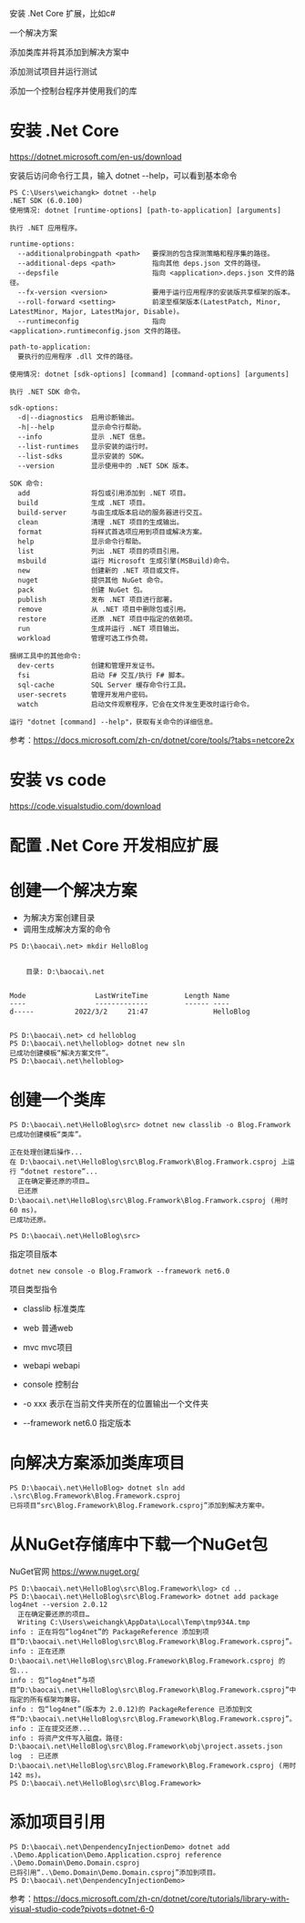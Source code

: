 安装 .Net Core 扩展，比如c#



一个解决方案



添加类库并将其添加到解决方案中



添加测试项目并运行测试



添加一个控制台程序并使用我们的库





# 安装  .Net Core

https://dotnet.microsoft.com/en-us/download



安装后访问命令行工具，输入 dotnet --help，可以看到基本命令

```shell
PS C:\Users\weichangk> dotnet --help
.NET SDK (6.0.100)
使用情况: dotnet [runtime-options] [path-to-application] [arguments]

执行 .NET 应用程序。

runtime-options:
  --additionalprobingpath <path>   要探测的包含探测策略和程序集的路径。
  --additional-deps <path>         指向其他 deps.json 文件的路径。
  --depsfile                       指向 <application>.deps.json 文件的路径。
  --fx-version <version>           要用于运行应用程序的安装版共享框架的版本。
  --roll-forward <setting>         前滚至框架版本(LatestPatch, Minor, LatestMinor, Major, LatestMajor, Disable)。
  --runtimeconfig                  指向 <application>.runtimeconfig.json 文件的路径。

path-to-application:
  要执行的应用程序 .dll 文件的路径。

使用情况: dotnet [sdk-options] [command] [command-options] [arguments]

执行 .NET SDK 命令。

sdk-options:
  -d|--diagnostics  启用诊断输出。
  -h|--help         显示命令行帮助。
  --info            显示 .NET 信息。
  --list-runtimes   显示安装的运行时。
  --list-sdks       显示安装的 SDK。
  --version         显示使用中的 .NET SDK 版本。

SDK 命令:
  add               将包或引用添加到 .NET 项目。
  build             生成 .NET 项目。
  build-server      与由生成版本启动的服务器进行交互。
  clean             清理 .NET 项目的生成输出。
  format            将样式首选项应用到项目或解决方案。
  help              显示命令行帮助。
  list              列出 .NET 项目的项目引用。
  msbuild           运行 Microsoft 生成引擎(MSBuild)命令。
  new               创建新的 .NET 项目或文件。
  nuget             提供其他 NuGet 命令。
  pack              创建 NuGet 包。
  publish           发布 .NET 项目进行部署。
  remove            从 .NET 项目中删除包或引用。
  restore           还原 .NET 项目中指定的依赖项。
  run               生成并运行 .NET 项目输出。
  workload          管理可选工作负荷。

捆绑工具中的其他命令:
  dev-certs         创建和管理开发证书。
  fsi               启动 F# 交互/执行 F# 脚本。
  sql-cache         SQL Server 缓存命令行工具。
  user-secrets      管理开发用户密码。
  watch             启动文件观察程序，它会在文件发生更改时运行命令。

运行 "dotnet [command] --help"，获取有关命令的详细信息。
```

参考：https://docs.microsoft.com/zh-cn/dotnet/core/tools/?tabs=netcore2x



# 安装  vs code 

https://code.visualstudio.com/download



# 配置 .Net Core 开发相应扩展



# 创建一个解决方案

- 为解决方案创建目录
- 调用生成解决方案的命令

```shell
PS D:\baocai\.net> mkdir HelloBlog


    目录: D:\baocai\.net


Mode                 LastWriteTime         Length Name
----                 -------------         ------ ----
d-----          2022/3/2     21:47                HelloBlog


PS D:\baocai\.net> cd helloblog
PS D:\baocai\.net\helloblog> dotnet new sln
已成功创建模板“解决方案文件”。
PS D:\baocai\.net\helloblog> 
```



# 创建一个类库

```shell
PS D:\baocai\.net\HelloBlog\src> dotnet new classlib -o Blog.Framwork
已成功创建模板“类库”。

正在处理创建后操作...
在 D:\baocai\.net\HelloBlog\src\Blog.Framwork\Blog.Framwork.csproj 上运行 “dotnet restore”...
  正在确定要还原的项目…
  已还原 D:\baocai\.net\HelloBlog\src\Blog.Framwork\Blog.Framwork.csproj (用时 60 ms)。
已成功还原。

PS D:\baocai\.net\HelloBlog\src> 
```

指定项目版本

```shell
dotnet new console -o Blog.Framwork --framework net6.0
```



项目类型指令

- classlib 标准类库

- web 普通web

- mvc mvc项目

- webapi webapi

- console 控制台

- -o xxx 表示在当前文件夹所在的位置输出一个文件夹

- --framework net6.0 指定版本


# 向解决方案添加类库项目

```shell
PS D:\baocai\.net\HelloBlog> dotnet sln add .\src\Blog.Framework\Blog.Framework.csproj 
已将项目“src\Blog.Framework\Blog.Framework.csproj”添加到解决方案中。
```



# 从NuGet存储库中下载一个NuGet包

NuGet官网 https://www.nuget.org/

```shell
PS D:\baocai\.net\HelloBlog\src\Blog.Framework\log> cd ..
PS D:\baocai\.net\HelloBlog\src\Blog.Framework> dotnet add package log4net --version 2.0.12
  正在确定要还原的项目…
  Writing C:\Users\weichangk\AppData\Local\Temp\tmp934A.tmp
info : 正在将包“log4net”的 PackageReference 添加到项目“D:\baocai\.net\HelloBlog\src\Blog.Framework\Blog.Framework.csproj”。
info : 正在还原 D:\baocai\.net\HelloBlog\src\Blog.Framework\Blog.Framework.csproj 的包...
info : 包“log4net”与项目“D:\baocai\.net\HelloBlog\src\Blog.Framework\Blog.Framework.csproj”中指定的所有框架均兼容。
info : 包“log4net”(版本为 2.0.12)的 PackageReference 已添加到文件“D:\baocai\.net\HelloBlog\src\Blog.Framework\Blog.Framework.csproj”。
info : 正在提交还原...
info : 将资产文件写入磁盘。路径: D:\baocai\.net\HelloBlog\src\Blog.Framework\obj\project.assets.json
log  : 已还原 D:\baocai\.net\HelloBlog\src\Blog.Framework\Blog.Framework.csproj (用时 142 ms)。
PS D:\baocai\.net\HelloBlog\src\Blog.Framework> 
```



# 添加项目引用

```shell
PS D:\baocai\.net\DenpendencyInjectionDemo> dotnet add .\Demo.Application\Demo.Application.csproj reference .\Demo.Domain\Demo.Domain.csproj
已将引用“..\Demo.Domain\Demo.Domain.csproj”添加到项目。
PS D:\baocai\.net\DenpendencyInjectionDemo> 
```





参考：https://docs.microsoft.com/zh-cn/dotnet/core/tutorials/library-with-visual-studio-code?pivots=dotnet-6-0



